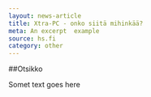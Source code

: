 ```yaml
---
layout: news-article
title: Xtra-PC - onko siitä mihinkää?
meta: An excerpt  example
source: hs.fi
category: other
---
```

##Otsikko

Somet text goes here